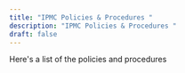 ```yaml
---
title: "IPMC Policies & Procedures "
description: "IPMC Policies & Procedures "
draft: false
---
```



Here's a list of the policies and procedures
